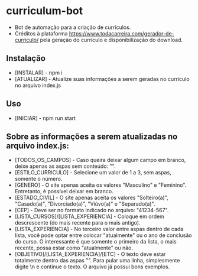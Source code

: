 # curriculum-bot
- Bot de automação para a criação de currículos. 
- Créditos à plataforma https://www.todacarreira.com/gerador-de-curriculo/ pela geração do currículo e disponibilização do download.

## Instalação
- [INSTALAR] - npm i
- [ATUALIZAR] - Atualize suas informações a serem geradas no currículo no arquivo index.js

## Uso
- [INICIAR] - npm run start

## Sobre as informações a serem atualizadas no arquivo index.js:
- [TODOS_OS_CAMPOS] - Caso queira deixar algum campo em branco, deixe apenas as aspas sem conteúdo: "".
- [ESTILO_CURRICULO] - Selecione um valor de 1 a 3, sem aspas, somente o número.
- [GENERO] - O site apenas aceita os valores "Masculino" e "Feminino". Entretanto, é possível deixar em branco.
- [ESTADO_CIVIL] - O site apenas aceita os valores "Solteiro(a)", "Casado(a)", "Divorciado(a)", "Viúvo(a)" e "Separado(a)".
- [CEP] - Deve ser no formato indicado no arquivo: "41234-567".
- [LISTA_CURSOS]/[LISTA_EXPERIENCIA] - Coloque em ordem descrescente (do mais recente para o mais antigo).
- [LISTA_EXPERIENCIA] - No terceiro valor entre aspas dentro de cada lista, você pode optar entre colocar "atualmente" ou o ano de conclusão do curso. O interessante é que somente o primeiro da lista, o mais recente, possa estar como "atualmente" ou não.
- [OBJETIVO]/[LISTA_EXPERIENCIA]/[ETC] - O texto deve estar totalmente dentro das aspas "". Para pular uma linha, simplesmente digite \n e continue o texto. O arquivo já possui bons exemplos.